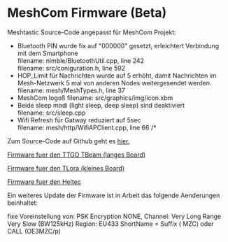 # MeshCom Firmware (Beta)

Meshtastic Source-Code angepasst für MeshCom Projekt:

* Bluetooth PIN wurde fix auf "000000" gesetzt, erleichtert Verbindung mit dem Smartphone\
filename: nimble/BluetoothUtil.cpp, line 242\
filename: src/coniguration.h, line 592
* HOP_Limit für Nachrichten wurde auf 5 erhöht, damit Nachrichten im Mesh-Netzwerk 5 mal von anderen Nodes weitergesendet werden.\
filename: mesh/MeshTypes.h, line 37
* MeshCom logoß
filename: src/graphics/img/icon.xbm
* Beide sleep modi (light sleep, deep sleep) sind deaktiviert\
filename: src/sleep.cpp
* Wifi Refresh für Gatway reduziert auf 5sec\
filename: mesh/http/WifiAPClient.cpp, line 66
/*

Zum Source-Code auf Github geht es [hier.](https://github.com/isemann/MeshCom)

[Firmware fuer den TTGO TBeam (langes Board)](https://isemann.at/files/tbeam_meshcom_1.2.48_v0.9.bin)

[Firmware fuer den TLora (kleines Board)](https://isemann.at/files/tlora-v2_meshcom_1.2.48_v0.9.bin)

[Firmware fuer den Heltec](https://isemann.at/files/heltec-v2_meshcom_1.2.48_v0.9.bin)


Ein weiteres Update der Firmware ist in Arbeit das folgende Aenderungen beinhaltet:

fixe Voreinstellung von:
PSK Encryption NONE,
Channel: Very Long Range Very Slow (BW125kHz)
Region: EU433
ShortName = Suffix ( MZC) oder CALL (OE3MZC/p)
